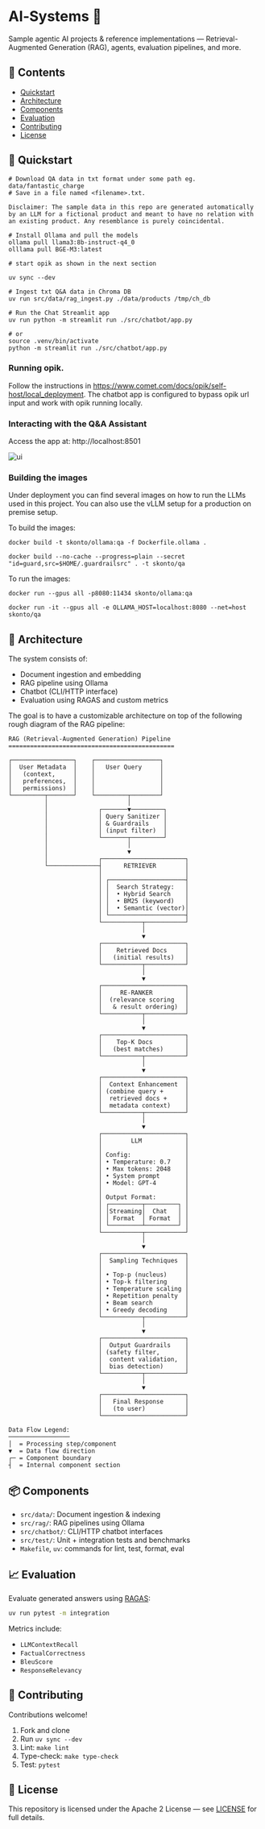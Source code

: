 # AI‑Systems 🚀
Sample agentic AI projects & reference implementations — Retrieval-Augmented Generation (RAG), agents, evaluation pipelines, and more.

## 📑 Contents

- [Quickstart](#-quickstart)
- [Architecture](#-architecture)
- [Components](#-components)
- [Evaluation](#-evaluation)
- [Contributing](#-contributing)
- [License](#-license)

## 🔧 Quickstart

```
# Download QA data in txt format under some path eg. data/fantastic_charge
# Save in a file named <filename>.txt.

Disclaimer: The sample data in this repo are generated automatically by an LLM for a fictional product and meant to have no relation with an existing product. Any resemblance is purely coincidental.

# Install Ollama and pull the models
ollama pull llama3:8b-instruct-q4_0
olllama pull BGE-M3:latest

# start opik as shown in the next section

uv sync --dev

# Ingest txt Q&A data in Chroma DB
uv run src/data/rag_ingest.py ./data/products /tmp/ch_db

# Run the Chat Streamlit app
uv run python -m streamlit run ./src/chatbot/app.py

# or
source .venv/bin/activate
python -m streamlit run ./src/chatbot/app.py
```

### Running opik.

Follow the instructions in https://www.comet.com/docs/opik/self-host/local_deployment.
The chatbot app is configured to bypass opik url input and work with opik running locally.


### Interacting with the Q&A Assistant

Access the app at: http://localhost:8501

![ui](./ui.png)


### Building the images

Under deployment you can find several images on how to run the LLMs used in this project.
You can also use the vLLM setup for a production on premise setup.

To build the images:

```
docker build -t skonto/ollama:qa -f Dockerfile.ollama .

docker build --no-cache --progress=plain --secret "id=guard,src=$HOME/.guardrailsrc" . -t skonto/qa
```

To run the images:

```
docker run --gpus all -p8080:11434 skonto/ollama:qa

docker run -it --gpus all -e OLLAMA_HOST=localhost:8080 --net=host skonto/qa
```

## 🧠 Architecture

The system consists of:
- Document ingestion and embedding
- RAG pipeline using Ollama
- Chatbot (CLI/HTTP interface)
- Evaluation using RAGAS and custom metrics

The goal is to have a customizable architecture on top of the following rough diagram of the RAG pipeline:

```text
RAG (Retrieval-Augmented Generation) Pipeline
==============================================

┌─────────────────┐    ┌──────────────────┐
│  User Metadata  │    │   User Query     │
│   (context,     │    │                  │
│   preferences,  │    │                  │
│   permissions)  │    │                  │
└─────────┬───────┘    └─────────┬────────┘
          │                      │
          │              ┌───────▼─────────┐
          │              │ Query Sanitizer │
          │              │ & Guardrails    │
          │              │ (input filter)  │
          │              └───────┬─────────┘
          │                      │
          │                      ▼
          │              ┌───────────────────────┐
          └──────────────┤      RETRIEVER        │
                         │                       │
                         │ ┌─────────────────────┤
                         │ │  Search Strategy:   │
                         │ │  • Hybrid Search    │
                         │ │  • BM25 (keyword)   │
                         │ │  • Semantic (vector)│
                         │ └─────────────────────┤
                         └───────────┬───────────┘
                                     │
                                     ▼
                         ┌───────────────────────┐
                         │    Retrieved Docs     │
                         │   (initial results)   │
                         └───────────┬───────────┘
                                     │
                                     ▼
                         ┌───────────────────────┐
                         │     RE-RANKER         │
                         │  (relevance scoring   │
                         │   & result ordering)  │
                         └───────────┬───────────┘
                                     │
                                     ▼
                         ┌───────────────────────┐
                         │    Top-K Docs         │
                         │   (best matches)      │
                         └───────────┬───────────┘
                                     │
                                     ▼
                         ┌───────────────────────┐
                         │  Context Enhancement  │
                         │ (combine query +      │
                         │  retrieved docs +     │
                         │  metadata context)    │
                         └───────────┬───────────┘
                                     │
                                     ▼
                         ┌───────────────────────┐
                         │        LLM            │
                         │                       │
                         │ Config:               │
                         │ • Temperature: 0.7    │
                         │ • Max tokens: 2048    │
                         │ • System prompt       │
                         │ • Model: GPT-4        │
                         │                       │
                         │ Output Format:        │
                         │ ┌─────────┬─────────┐ │
                         │ │Streaming│  Chat   │ │
                         │ │ Format  │ Format  │ │
                         │ └─────────┴─────────┘ │
                         └───────────┬───────────┘
                                     │
                                     ▼
                         ┌───────────────────────┐
                         │  Sampling Techniques  │
                         │                       │
                         │ • Top-p (nucleus)     │
                         │ • Top-k filtering     │
                         │ • Temperature scaling │
                         │ • Repetition penalty  │
                         │ • Beam search         │
                         │ • Greedy decoding     │
                         └───────────┬───────────┘
                                     │
                                     ▼
                         ┌───────────────────────┐
                         │  Output Guardrails    │
                         │ (safety filter,       │
                         │  content validation,  │
                         │  bias detection)      │
                         └───────────┬───────────┘
                                     │
                                     ▼
                         ┌───────────────────────┐
                         │   Final Response      │
                         │   (to user)           │
                         └───────────────────────┘

Data Flow Legend:
─────────────────
│  = Processing step/component
▼  = Data flow direction
┌─ = Component boundary
┤  = Internal component section

```

## 📦 Components

- `src/data/`: Document ingestion & indexing
- `src/rag/`: RAG pipelines using Ollama
- `src/chatbot/`: CLI/HTTP chatbot interfaces
- `src/test/`: Unit + integration tests and benchmarks
- `Makefile`, `uv`: commands for lint, test, format, eval

## 📈 Evaluation

Evaluate generated answers using [RAGAS](https://github.com/explodinggradients/ragas):

```bash
uv run pytest -m integration
```

Metrics include:
- `LLMContextRecall`
- `FactualCorrectness`
- `BleuScore`
- `ResponseRelevancy`

## 🤝 Contributing

Contributions welcome!

1. Fork and clone
2. Run `uv sync --dev`
3. Lint: `make lint`
4. Type-check: `make type-check`
5. Test: `pytest`

## 📄 License

This repository is licensed under the Apache 2 License — see [LICENSE](LICENSE) for full details.
